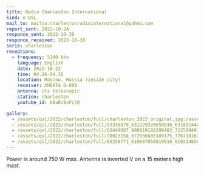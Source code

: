 ```yaml
---
title: Radio Charleston International
kind: e-QSL
mail_to: mailto:charlestonradiointernational@yahoo.com
report_sent: 2022-10-24
responce_sent: 2022-10-30
responce_received: 2022-10-30
serie: charleston
receptions:
  - frequency: 5140 kHz
    language: English
    date: 2022-10-22
    time: 04.26-04.36
    location: Moscow, Russia (inside city)
    receiver: XHDATA D-808
    antenna: its telescopic
    station: charleston
    youtube_id: kBaRcBvFz5Q

gallery:
  - /assets/qsl/2022/charleston/full/charleston_2022_original.jpg:/assets/qsl/2022/charleston/small/charleston_2022_original.jpg
  - /assets/qsl/2022/charleston/full/53336679_631229320650036_6318924403212025856_n.jpg:/assets/qsl/2022/charleston/full/53336679_631229320650036_6318924403212025856_n.jpg
  - /assets/qsl/2022/charleston/full/62449087_888019188209483_7225084939853627392_n.jpg:/assets/qsl/2022/charleston/full/62449087_888019188209483_7225084939853627392_n.jpg
  - /assets/qsl/2022/charleston/full/70023158_672936603189175_3767101620454686720_n.jpg:/assets/qsl/2022/charleston/full/70023158_672936603189175_3767101620454686720_n.jpg
  - /assets/qsl/2022/charleston/full/85256771_619687858819618_9192148367642198016_n.jpg:/assets/qsl/2022/charleston/full/85256771_619687858819618_9192148367642198016_n.jpg
---
```


Power is around 750 W max. Antenna is inverted V on a 15 meters high mast.